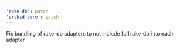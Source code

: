 ```yaml
---
'rake-db': patch
'orchid-core': patch
---
```


Fix bundling of rake-db adapters to not include full rake-db into each adapter
